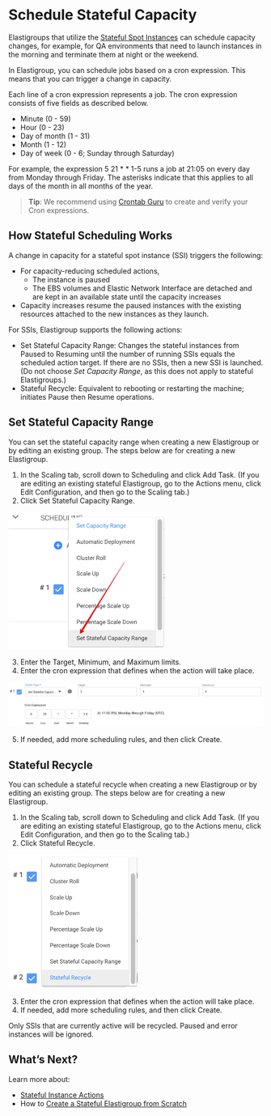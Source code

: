 <meta name="robots" content="noindex">

# Schedule Stateful Capacity

Elastigroups that utilize the [Stateful Spot Instances](elastigroup/features/stateful-instance/) can schedule capacity changes, for example, for QA environments that need to launch instances in the morning and terminate them at night or the weekend.

In Elastigroup, you can schedule jobs based on a cron expression. This means that you can trigger a change in capacity.

Each line of a cron expression represents a job. The cron expression consists of five fields as described below.

- Minute (0 - 59)
- Hour (0 - 23)
- Day of month (1 - 31)
- Month (1 - 12)
- Day of week (0 - 6; Sunday through Saturday)

For example, the expression 5 21 \* \* 1-5 runs a job at 21:05 on every day from Monday through Friday. The asterisks indicate that this applies to all days of the month in all months of the year.

> **Tip**: We recommend using [Crontab Guru](https://crontab.guru/) to create and verify your Cron expressions.

## How Stateful Scheduling Works

A change in capacity for a stateful spot instance (SSI) triggers the following:

- For capacity-reducing scheduled actions,
  - The instance is paused
  - The EBS volumes and Elastic Network Interface are detached and are kept in an available state until the capacity increases
- Capacity increases resume the paused instances with the existing resources attached to the new instances as they launch.

For SSIs, Elastigroup supports the following actions:

- Set Stateful Capacity Range: Changes the stateful instances from Paused to Resuming until the number of running SSIs equals the scheduled action target. If there are no SSIs, then a new SSI is launched. (Do not choose _Set Capacity Range_, as this does not apply to stateful Elastigroups.)
- Stateful Recycle: Equivalent to rebooting or restarting the machine; initiates Pause then Resume operations.

## Set Stateful Capacity Range

You can set the stateful capacity range when creating a new Elastigroup or by editing an existing group. The steps below are for creating a new Elastigroup.

1. In the Scaling tab, scroll down to Scheduling and click Add Task. (If you are editing an existing stateful Elastigroup, go to the Actions menu, click Edit Configuration, and then go to the Scaling tab.)
2. Click Set Stateful Capacity Range.

<img src="/elastigroup/_media/stateful-scheduling-01.png" width="309" height="271" />

3. Enter the Target, Minimum, and Maximum limits.
4. Enter the cron expression that defines when the action will take place.

<img src="/elastigroup/_media/stateful-scheduling-02.png" />

5. If needed, add more scheduling rules, and then click Create.

## Stateful Recycle

You can schedule a stateful recycle when creating a new Elastigroup or by editing an existing group. The steps below are for creating a new Elastigroup.

1. In the Scaling tab, scroll down to Scheduling and click Add Task. (If you are editing an existing stateful Elastigroup, go to the Actions menu, click Edit Configuration, and then go to the Scaling tab.)
2. Click Stateful Recycle.

<img src="/elastigroup/_media/stateful-scheduling-03.png" width="255" height="265" />

3. Enter the cron expression that defines when the action will take place.
4. If needed, add more scheduling rules, and then click Create.

Only SSIs that are currently active will be recycled. Paused and error instances will be ignored.

## What’s Next?

Learn more about:

- [Stateful Instance Actions](elastigroup/features/stateful-instance/stateful-instance-actions)
- How to [Create a Stateful Elastigroup from Scratch](elastigroup/tutorials/elastigroup-tasks/create-a-stateful-elastigroup-from-scratch)

